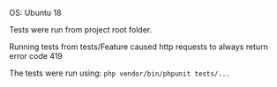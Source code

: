 OS: Ubuntu 18

Tests were run from project root folder.

Running tests from tests/Feature caused http requests to always return error code 419

The tests were run using:
`php vendor/bin/phpunit tests/...`
